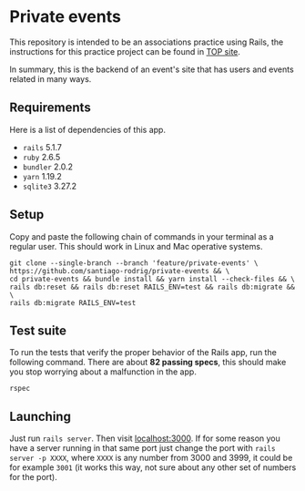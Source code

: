 # Private events

This repository is intended to be an associations practice using Rails,
the instructions for this practice project can be found in
[TOP site](https://www.theodinproject.com/courses/ruby-on-rails/lessons/associations).

In summary, this is the backend of an event's site that has users and events
related in many ways.

## Requirements

Here is a list of dependencies of this app.

- `rails` 5.1.7
- `ruby` 2.6.5
- `bundler` 2.0.2
- `yarn` 1.19.2
- `sqlite3` 3.27.2

## Setup

Copy and paste the following chain of commands in your terminal as a regular
user. This should work in Linux and Mac operative systems.

```shell
git clone --single-branch --branch 'feature/private-events' \
https://github.com/santiago-rodrig/private-events && \
cd private-events && bundle install && yarn install --check-files && \
rails db:reset && rails db:reset RAILS_ENV=test && rails db:migrate && \
rails db:migrate RAILS_ENV=test
```

## Test suite

To run the tests that verify the proper behavior of the Rails app, run the
following command. There are about **82 passing specs**, this should make you
stop worrying about a malfunction in the app.

```shell
rspec
```

## Launching

Just run `rails server`. Then visit [localhost:3000](http://localhost:3000/).
If for some reason you have a server running in that same port just change
the port with `rails server -p XXXX`, where `XXXX` is any number from 3000 and
3999, it could be for example `3001` (it works this way, not sure about any other
set of numbers for the port).
